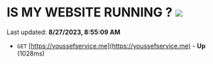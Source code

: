 # IS MY WEBSITE RUNNING ? [![](https://img.shields.io/static/v1?label=Sponsor&message=%E2%9D%A4&logo=GitHub&color=%23fe8e86)](https://github.com/sponsors/<username>)

Last updated: **8/27/2023, 8:55:09 AM**

- `GET` [https://youssefservice.me](https://youssefservice.me) - **Up** (1028ms)
